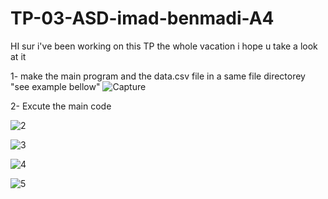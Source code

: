 # TP-03-ASD-imad-benmadi-A4

HI sur i've been working on this TP the whole vacation 
i hope u take a look at it 

1- make the main program and the data.csv file in a same file directorey "see example bellow"
![Capture](https://user-images.githubusercontent.com/106430872/211680564-ebf27294-8175-40c1-ab8c-0ccbb9809a46.PNG)

2- Excute the main code 

![2](https://user-images.githubusercontent.com/106430872/211680737-a6525a92-ede9-4b4f-87b1-50b49f232e72.PNG)

![3](https://user-images.githubusercontent.com/106430872/211681019-d83f99bf-c9c7-4446-85d8-f7cac8d0c57a.PNG)

![4](https://user-images.githubusercontent.com/106430872/211681162-70bf89e8-08c6-40d3-bc55-49459632f691.PNG)

![5](https://user-images.githubusercontent.com/106430872/211681759-61d77b01-dccf-4e09-af33-d28c223b5343.PNG)
